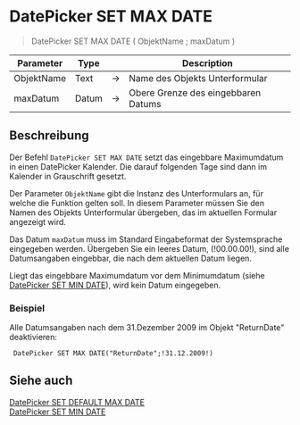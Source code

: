 # DatePicker SET MAX DATE

> DatePicker SET MAX DATE ( ObjektName ; maxDatum )

| Parameter | Type |     | Description |
| --- | --- | --- | --- |
| ObjektName | Text | → | Name des Objekts Unterformular |
| maxDatum | Datum | → | Obere Grenze des eingebbaren Datums |

## Beschreibung

Der Befehl `DatePicker SET MAX DATE` setzt das eingebbare Maximumdatum in einen DatePicker Kalender. Die darauf folgenden Tage sind dann im Kalender in Grauschrift gesetzt.

Der Parameter `ObjektName` gibt die Instanz des Unterformulars an, für welche die Funktion gelten soll. In diesem Parameter müssen Sie den Namen des Objekts Unterformular übergeben, das im aktuellen Formular angezeigt wird.

Das Datum `maxDatum` muss im Standard Eingabeformat der Systemsprache eingegeben werden. Übergeben Sie ein leeres Datum, (!00.00.00!), sind alle Datumsangaben eingebbar, die nach dem aktuellen Datum liegen.

Liegt das eingebbare Maximumdatum vor dem Minimumdatum (siehe [DatePicker SET MIN DATE](DatePicker%20SET%20MIN%20DATE.md)), wird kein Datum eingegeben.

### Beispiel  

Alle Datumsangaben nach dem 31.Dezember 2009 im Objekt "ReturnDate" deaktivieren:

```4d
 DatePicker SET MAX DATE("ReturnDate";!31.12.2009!)
```

## Siehe auch

[DatePicker SET DEFAULT MAX DATE](DatePicker%20SET%20DEFAULT%20MAX%20DATE.md)  
[DatePicker SET MIN DATE](DatePicker%20SET%20MIN%20DATE.md)
